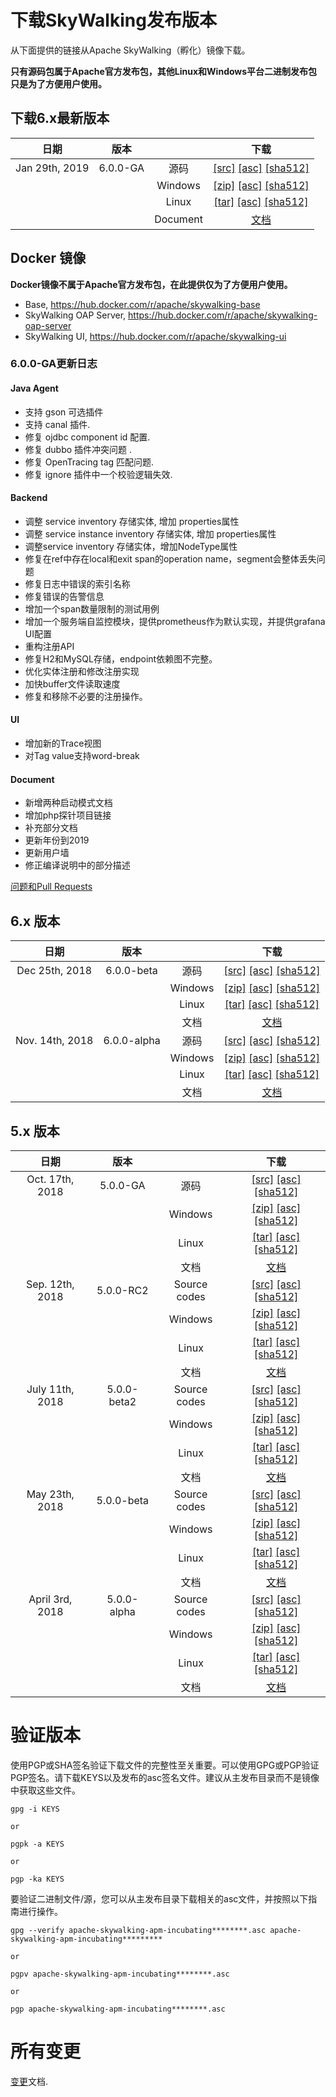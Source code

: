 # 下载SkyWalking发布版本
从下面提供的链接从Apache SkyWalking（孵化）镜像下载。

**只有源码包属于Apache官方发布包，其他Linux和Windows平台二进制发布包只是为了方便用户使用。**

## 下载6.x最新版本
| 日期 | 版本| | 下载 |
|:---:|:--:|:--:|:--:|
| Jan 29th, 2019 | 6.0.0-GA | 源码| [[src]](http://www.apache.org/dyn/closer.cgi/incubator/skywalking/6.0.0-GA/apache-skywalking-apm-incubating-6.0.0-GA-src.tgz) [[asc]](https://www.apache.org/dist/incubator/skywalking/6.0.0-GA/apache-skywalking-apm-incubating-6.0.0-GA-src.tgz.asc) [[sha512]](https://www.apache.org/dist/incubator/skywalking/6.0.0-GA/apache-skywalking-apm-incubating-6.0.0-GA-src.tgz.sha512)|
| | | Windows| [[zip]](http://www.apache.org/dyn/closer.cgi/incubator/skywalking/6.0.0-GA/apache-skywalking-apm-incubating-6.0.0-GA.zip) [[asc]](https://www.apache.org/dist/incubator/skywalking/6.0.0-GA/apache-skywalking-apm-incubating-6.0.0-GA.zip.asc) [[sha512]](https://www.apache.org/dist/incubator/skywalking/6.0.0-GA/apache-skywalking-apm-incubating-6.0.0-GA.zip.sha512)|
| | | Linux | [[tar]](http://www.apache.org/dyn/closer.cgi/incubator/skywalking/6.0.0-GA/apache-skywalking-apm-incubating-6.0.0-GA.tar.gz) [[asc]](https://www.apache.org/dist/incubator/skywalking/6.0.0-GA/apache-skywalking-apm-incubating-6.0.0-GA.tar.gz.asc) [[sha512]](https://www.apache.org/dist/incubator/skywalking/6.0.0-GA/apache-skywalking-apm-incubating-6.0.0-GA.tar.gz.sha512)|
| | | Document| [文档](https://github.com/apache/incubator-skywalking/blob/v6.0.0-GA/docs/README.md) |

## Docker 镜像
**Docker镜像不属于Apache官方发布包，在此提供仅为了方便用户使用。**

- Base, https://hub.docker.com/r/apache/skywalking-base
- SkyWalking OAP Server, https://hub.docker.com/r/apache/skywalking-oap-server
- SkyWalking UI, https://hub.docker.com/r/apache/skywalking-ui

### 6.0.0-GA更新日志

#### Java Agent
- 支持 gson 可选插件
- 支持 canal 插件.
- 修复 ojdbc component id 配置.
- 修复 dubbo 插件冲突问题 .
- 修复 OpenTracing tag 匹配问题.
- 修复 ignore 插件中一个校验逻辑失效.

#### Backend
- 调整 service inventory 存储实体, 增加 properties属性
- 调整 service instance inventory 存储实体, 增加 properties属性
- 调整service inventory 存储实体，增加NodeType属性
- 修复在ref中存在local和exit span的operation name，segment会整体丢失问题
- 修复日志中错误的索引名称
- 修复错误的告警信息
- 增加一个span数量限制的测试用例
- 增加一个服务端自监控模块，提供prometheus作为默认实现，并提供grafana UI配置
- 重构注册API
- 修复H2和MySQL存储，endpoint依赖图不完整。
- 优化实体注册和修改注册实现
- 加快buffer文件读取速度
- 修复和移除不必要的注册操作。

#### UI
- 增加新的Trace视图
- 对Tag value支持word-break

#### Document
- 新增两种启动模式文档
- 增加php探针项目链接
- 补充部分文档
- 更新年份到2019
- 更新用户墙
- 修正编译说明中的部分描述

[问题和Pull Requests](https://github.com/apache/incubator-skywalking/milestone/30?closed=1)

## 6.x 版本
| 日期 | 版本| | 下载 |
|:---:|:--:|:--:|:--:|
| Dec 25th, 2018 | 6.0.0-beta | 源码| [[src]](http://archive.apache.org/dist/incubator/skywalking/6.0.0-beta/apache-skywalking-apm-incubating-6.0.0-beta-src.tgz) [[asc]](http://archive.apache.org/dist/incubator/skywalking/6.0.0-beta/apache-skywalking-apm-incubating-6.0.0-beta-src.tgz.asc) [[sha512]](http://archive.apache.org/dist/incubator/skywalking/6.0.0-beta/apache-skywalking-apm-incubating-6.0.0-beta-src.tgz.sha512)|
| | | Windows| [[zip]](http://archive.apache.org/dist/incubator/skywalking/6.0.0-beta/apache-skywalking-apm-incubating-6.0.0-beta.zip) [[asc]](http://archive.apache.org/dist/incubator/skywalking/6.0.0-beta/apache-skywalking-apm-incubating-6.0.0-beta.zip.asc) [[sha512]](http://archive.apache.org/dist/incubator/skywalking/6.0.0-beta/apache-skywalking-apm-incubating-6.0.0-beta.zip.sha512)|
| | | Linux | [[tar]](http://archive.apache.org/dist/incubator/skywalking/6.0.0-beta/apache-skywalking-apm-incubating-6.0.0-beta.tar.gz) [[asc]](http://archive.apache.org/dist/incubator/skywalking/6.0.0-beta/apache-skywalking-apm-incubating-6.0.0-beta.tar.gz.asc) [[sha512]](http://archive.apache.org/dist/incubator/skywalking/6.0.0-beta/apache-skywalking-apm-incubating-6.0.0-beta.tar.gz.sha512)|
| | | 文档| [文档](https://github.com/apache/incubator-skywalking/blob/v6.0.0-beta/docs/README.md) |
| Nov. 14th, 2018 | 6.0.0-alpha | 源码| [[src]](http://archive.apache.org/dist/incubator/skywalking/6.0.0-alpha/apache-skywalking-apm-incubating-6.0.0-alpha-src.tgz) [[asc]](http://archive.apache.org/dist/incubator/skywalking/6.0.0-alpha/apache-skywalking-apm-incubating-6.0.0-alpha-src.tgz.asc) [[sha512]](http://archive.apache.org/dist/incubator/skywalking/6.0.0-alpha/apache-skywalking-apm-incubating-6.0.0-alpha-src.tgz.sha512)|
| | | Windows| [[zip]](http://archive.apache.org/dist/incubator/skywalking/6.0.0-alpha/apache-skywalking-apm-incubating-6.0.0-alpha.zip) [[asc]](http://archive.apache.org/dist/incubator/skywalking/6.0.0-alpha/apache-skywalking-apm-incubating-6.0.0-alpha.zip.asc) [[sha512]](http://archive.apache.org/dist/incubator/skywalking/6.0.0-alpha/apache-skywalking-apm-incubating-6.0.0-alpha.zip.sha512)|
| | | Linux | [[tar]](http://archive.apache.org/dist/incubator/skywalking/6.0.0-alpha/apache-skywalking-apm-incubating-6.0.0-alpha.tar.gz) [[asc]](http://archive.apache.org/dist/incubator/skywalking/6.0.0-alpha/apache-skywalking-apm-incubating-6.0.0-alpha.tar.gz.asc) [[sha512]](http://archive.apache.org/dist/incubator/skywalking/6.0.0-alpha/apache-skywalking-apm-incubating-6.0.0-alpha.tar.gz.sha512)|
| | | 文档| [文档](https://github.com/apache/incubator-skywalking/blob/v6.0.0-alpha/docs/README.md) |


## 5.x 版本
| 日期 | 版本| | 下载 |
|:---:|:--:|:--:|:--:|
| Oct. 17th, 2018 | 5.0.0-GA | 源码| [[src]](http://archive.apache.org/dist/incubator/skywalking/5.0.0-GA/apache-skywalking-apm-incubating-5.0.0-GA-src.tgz) [[asc]](http://archive.apache.org/dist/incubator/skywalking/5.0.0-GA/apache-skywalking-apm-incubating-5.0.0-GA-src.tgz.asc) [[sha512]](http://archive.apache.org/dist/incubator/skywalking/5.0.0-GA/apache-skywalking-apm-incubating-5.0.0-GA-src.tgz.sha512) |
| | | Windows| [[zip]](http://archive.apache.org/dist/incubator/skywalking/5.0.0-GA/apache-skywalking-apm-incubating-5.0.0-GA.zip) [[asc]](http://archive.apache.org/dist/incubator/skywalking/5.0.0-GA/apache-skywalking-apm-incubating-5.0.0-GA.zip.asc) [[sha512]](http://archive.apache.org/dist/incubator/skywalking/5.0.0-GA/apache-skywalking-apm-incubating-5.0.0-GA.zip.sha512)|
| | | Linux | [[tar]](http://archive.apache.org/dist/incubator/skywalking/5.0.0-GA/apache-skywalking-apm-incubating-5.0.0-GA.tar.gz) [[asc]](http://archive.apache.org/dist/incubator/skywalking/5.0.0-GA/apache-skywalking-apm-incubating-5.0.0-GA.zip.asc) [[sha512]](http://archive.apache.org/dist/incubator/skywalking/5.0.0-GA/apache-skywalking-apm-incubating-5.0.0-GA.zip.sha512)|
| | | 文档 | [文档](https://github.com/apache/incubator-skywalking/blob/v5.0.0-GA/docs/README.md)|
| Sep. 12th, 2018 |5.0.0-RC2 | Source codes | [[src]](http://archive.apache.org/dist/incubator/skywalking/5.0.0-RC2/apache-skywalking-apm-incubating-5.0.0-RC2-src.tgz) [[asc]](http://archive.apache.org/dist/incubator/skywalking/5.0.0-RC2/apache-skywalking-apm-incubating-5.0.0-RC2-src.tgz.asc) [[sha512]](http://archive.apache.org/dist/incubator/skywalking/5.0.0-RC2/apache-skywalking-apm-incubating-5.0.0-RC2-src.tgz.sha512) |
| | | Windows| [[zip]](http://archive.apache.org/dist/incubator/skywalking/5.0.0-RC2/apache-skywalking-apm-incubating-5.0.0-RC2.zip) [[asc]](http://archive.apache.org/dist/incubator/skywalking/5.0.0-RC2/apache-skywalking-apm-incubating-5.0.0-RC2.zip.asc) [[sha512]](http://archive.apache.org/dist/incubator/skywalking/5.0.0-RC2/apache-skywalking-apm-incubating-5.0.0-RC2.zip.sha512) |
| | | Linux | [[tar]](http://archive.apache.org/dist/incubator/skywalking/5.0.0-RC2/apache-skywalking-apm-incubating-5.0.0-RC2.tar.gz) [[asc]](http://archive.apache.org/dist/incubator/skywalking/5.0.0-RC2/apache-skywalking-apm-incubating-5.0.0-RC2.zip.asc) [[sha512]](http://archive.apache.org/dist/incubator/skywalking/5.0.0-RC2/apache-skywalking-apm-incubating-5.0.0-RC2.zip.sha512) |
| | | 文档 | [文档](https://github.com/apache/incubator-skywalking/blob/v5.0.0-RC2/docs/README.md) |
| July 11th, 2018 |5.0.0-beta2 | Source codes | [[src]](http://archive.apache.org/dist/incubator/skywalking/5.0.0-beta2/apache-skywalking-apm-incubating-5.0.0-beta2-src.tgz) [[asc]](http://archive.apache.org/dist/incubator/skywalking/5.0.0-beta2/apache-skywalking-apm-incubating-5.0.0-beta2-src.tgz.asc) [[sha512]](http://archive.apache.org/dist/incubator/skywalking/5.0.0-beta2/apache-skywalking-apm-incubating-5.0.0-beta2-src.tgz.sha512)|
| | | Windows | [[zip]](http://archive.apache.org/dist/incubator/skywalking/5.0.0-beta2/apache-skywalking-apm-incubating-5.0.0-beta2.zip) [[asc]](http://archive.apache.org/dist/incubator/skywalking/5.0.0-beta2/apache-skywalking-apm-incubating-5.0.0-beta2.zip.asc) [[sha512]](http://archive.apache.org/dist/incubator/skywalking/5.0.0-beta2/apache-skywalking-apm-incubating-5.0.0-beta2.zip.sha512) |
| | | Linux | [[tar]](http://archive.apache.org/dist/incubator/skywalking/5.0.0-beta2/apache-skywalking-apm-incubating-5.0.0-beta2.tar.gz) [[asc]](http://archive.apache.org/dist/incubator/skywalking/5.0.0-beta2/apache-skywalking-apm-incubating-5.0.0-beta2.zip.asc) [[sha512]](http://archive.apache.org/dist/incubator/skywalking/5.0.0-beta2/apache-skywalking-apm-incubating-5.0.0-beta2.zip.sha512)|
| | | 文档 | [文档](https://github.com/apache/incubator-skywalking/blob/v5.0.0-beta2/docs/README.md) |
| May 23th, 2018 |5.0.0-beta | Source codes |[[src]](http://archive.apache.org/dist/incubator/skywalking/5.0.0-beta/apache-skywalking-apm-incubating-5.0.0-beta-src.tgz) [[asc]](http://archive.apache.org/dist/incubator/skywalking/5.0.0-beta/apache-skywalking-apm-incubating-5.0.0-beta-src.tgz.asc) [[sha512]](http://archive.apache.org/dist/incubator/skywalking/5.0.0-beta/apache-skywalking-apm-incubating-5.0.0-beta-src.tgz.sha512)|
| | | Windows | [[zip]](http://archive.apache.org/dist/incubator/skywalking/5.0.0-beta/apache-skywalking-apm-incubating-5.0.0-beta.zip) [[asc]](http://archive.apache.org/dist/incubator/skywalking/5.0.0-beta/apache-skywalking-apm-incubating-5.0.0-beta.zip.asc) [[sha512]](http://archive.apache.org/dist/incubator/skywalking/5.0.0-beta/apache-skywalking-apm-incubating-5.0.0-beta.zip.sha512)|
| | | Linux | [[tar]](http://archive.apache.org/dist/incubator/skywalking/5.0.0-beta/apache-skywalking-apm-incubating-5.0.0-beta.tar.gz) [[asc]](http://archive.apache.org/dist/incubator/skywalking/5.0.0-beta/apache-skywalking-apm-incubating-5.0.0-beta.zip.asc) [[sha512]](http://archive.apache.org/dist/incubator/skywalking/5.0.0-beta/apache-skywalking-apm-incubating-5.0.0-beta.zip.sha512) |
| | | 文档 | [文档](https://github.com/apache/incubator-skywalking/blob/v5.0.0-beta/docs/README.md) |
| April 3rd, 2018 |5.0.0-alpha | Source codes |[[src]](http://archive.apache.org/dist/incubator/skywalking/5.0.0-alpha/apache-skywalking-apm-incubating-5.0.0-alpha-src.tgz) [[asc]](http://archive.apache.org/dist/incubator/skywalking/5.0.0-alpha/apache-skywalking-apm-incubating-5.0.0-alpha-src.tgz.asc) [[sha512]](http://archive.apache.org/dist/incubator/skywalking/5.0.0-alpha/apache-skywalking-apm-incubating-5.0.0-alpha-src.tgz.sha512)|
| | | Windows | [[zip]](http://archive.apache.org/dist/incubator/skywalking/5.0.0-alpha/apache-skywalking-apm-incubating-5.0.0-alpha.zip) [[asc]](http://archive.apache.org/dist/incubator/skywalking/5.0.0-alpha/apache-skywalking-apm-incubating-5.0.0-alpha.zip.asc) [[sha512]](http://archive.apache.org/dist/incubator/skywalking/5.0.0-alpha/apache-skywalking-apm-incubating-5.0.0-alpha.zip.sha512)|
| | | Linux | [[tar]](http://archive.apache.org/dist/incubator/skywalking/5.0.0-alpha/apache-skywalking-apm-incubating-5.0.0-alpha.tar.gz) [[asc]](http://archive.apache.org/dist/incubator/skywalking/5.0.0-alpha/apache-skywalking-apm-incubating-5.0.0-alpha.zip.asc) [[sha512]](http://archive.apache.org/dist/incubator/skywalking/5.0.0-alpha/apache-skywalking-apm-incubating-5.0.0-alpha.zip.sha512)|
| | | 文档 | [文档](https://github.com/apache/incubator-skywalking/blob/v5.0.0-alpha/docs/README.md) |

# 验证版本
使用PGP或SHA签名验证下载文件的完整性至关重要。可以使用GPG或PGP验证PGP签名。请下载KEYS以及发布的asc签名文件。建议从主发布目录而不是镜像中获取这些文件。

```
gpg -i KEYS

or

pgpk -a KEYS

or

pgp -ka KEYS
```

要验证二进制文件/源，您可以从主发布目录下载相关的asc文件，并按照以下指南进行操作。

```
gpg --verify apache-skywalking-apm-incubating********.asc apache-skywalking-apm-incubating*********

or

pgpv apache-skywalking-apm-incubating********.asc

or

pgp apache-skywalking-apm-incubating********.asc
```

# 所有变更
[变更](https://github.com/apache/incubator-skywalking/blob/master/CHANGES.md)文档.
